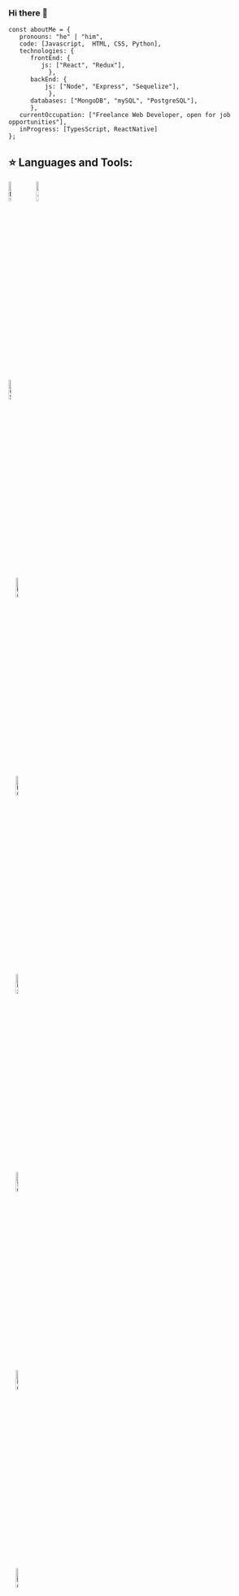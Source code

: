 ### Hi there 👋

```
const aboutMe = {
   pronouns: "he" | "him",
   code: [Javascript,  HTML, CSS, Python],
   technologies: {
      frontEnd: {
         js: ["React", "Redux"],
           },
      backEnd: {
          js: ["Node", "Express", "Sequelize"],
           },
      databases: ["MongoDB", "mySQL", "PostgreSQL"],
      },
   currentOccupation: ["Freelance Web Developer, open for job opportunities"],
   inProgress: [TypesScript, ReactNative]
};
```

## :star: Languages and Tools:
<p>
    <code><img width="10%" src="https://www.vectorlogo.zone/logos/w3_html5/w3_html5-ar21.svg" alt="  HTML5"></code>
<code><img width="10%" src="https://www.vectorlogo.zone/logos/javascript/javascript-horizontal.svg" alt="JavaScript"</code>
<code><img width="10%" src="https://www.vectorlogo.zone/logos/w3_css/w3_css-ar21.svg" alt="CSS3"></code>
  <code><img width="10%" src="https://www.vectorlogo.zone/logos/reactjs/reactjs-ar21.svg" alt= "ReactJS"></code>
  <code><img width="10%" src="https://www.vectorlogo.zone/logos/nodejs/nodejs-ar21.svg" alt="NodeJS"></code>
  <code><img width="10%" src="https://www.vectorlogo.zone/logos/expressjs/expressjs-ar21.svg" alt="ExpressJS"></code>
  <code><img width="10%" src="https://www.vectorlogo.zone/logos/sequelizejs/sequelizejs-ar21.svg" alt="SequelizeJS"></code>
  <code><img width="10%" src="https://www.vectorlogo.zone/logos/postgresql/postgresql-ar21.svg" alt="PostgressJS"></code>
  <code><img width="10%" src="https://www.vectorlogo.zone/logos/mongodb/mongodb-ar21.svg" alt="MongoDB"></code>
  
